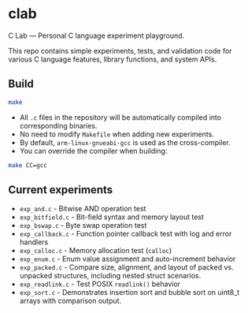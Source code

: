 # clab

C Lab — Personal C language experiment playground.

This repo contains simple experiments, tests, and validation code for various C language features, library functions, and system APIs.

## Build

```bash
make
```

- All `.c` files in the repository will be automatically compiled into corresponding binaries.
- No need to modify `Makefile` when adding new experiments.
- By default, `arm-linux-gnueabi-gcc` is used as the cross-compiler.
- You can override the compiler when building:

```bash
make CC=gcc
```

## Current experiments

- `exp_and.c` - Bitwise AND operation test
- `exp_bitfield.c` - Bit-field syntax and memory layout test
- `exp_bswap.c` - Byte swap operation test
- `exp_callback.c` - Function pointer callback test with log and error handlers
- `exp_calloc.c` - Memory allocation test (`calloc`)
- `exp_enum.c` - Enum value assignment and auto-increment behavior
- `exp_packed.c` - Compare size, alignment, and layout of packed vs. unpacked structures, including nested struct scenarios.
- `exp_readlink.c` - Test POSIX `readlink()` behavior
- `exp_sort.c` - Demonstrates insertion sort and bubble sort on uint8_t arrays with comparison output.
